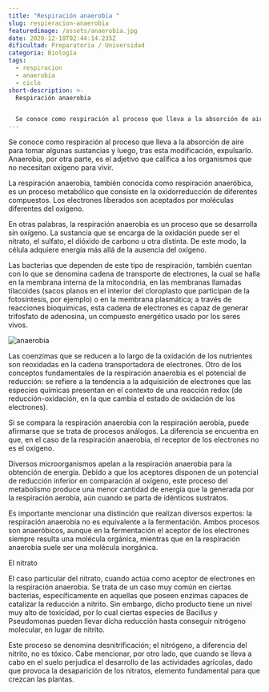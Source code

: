 ```yaml
---
title: "Respiración anaerobia "
slug: respieracion-anaerobia
featuredimage: /assets/anaerobia.jpg
date: 2020-12-18T02:44:14.235Z
dificultad: Preparatoria / Universidad
categoria: Biología
tags:
  - respiracion
  - anaerobia
  - ciclo
short-description: >-
  Respiración anaerobia 


  Se conoce como respiración al proceso que lleva a la absorción de aire para tomar algunas sustancias y luego, tras esta modificación, expulsarlo. Anaerobia, por otra parte, es el adjetivo que califica a los organismos que no necesitan oxígeno para vivir.
---
```

Se conoce como respiración al proceso que lleva a la absorción de aire para tomar algunas sustancias y luego, tras esta modificación, expulsarlo. Anaerobia, por otra parte, es el adjetivo que califica a los organismos que no necesitan oxígeno para vivir.



La respiración anaerobia, también conocida como respiración anaeróbica, es un proceso metabólico que consiste en la oxidorreducción de diferentes compuestos. Los electrones liberados son aceptados por moléculas diferentes del oxígeno.



En otras palabras, la respiración anaerobia es un proceso que se desarrolla sin oxígeno. La sustancia que se encarga de la oxidación puede ser el nitrato, el sulfato, el dióxido de carbono u otra distinta. De este modo, la célula adquiere energía más allá de la ausencia del oxígeno.



Las bacterias que dependen de este tipo de respiración, también cuentan con lo que se denomina cadena de transporte de electrones, la cual se halla en la membrana interna de la mitocondria, en las membranas llamadas tilacoides (sacos planos en el interior del cloroplasto que participan de la fotosíntesis, por ejemplo) o en la membrana plasmática; a través de reacciones bioquímicas, esta cadena de electrones es capaz de generar trifosfato de adenosina, un compuesto energético usado por los seres vivos.

![anaerobia](/assets/anaerobia1.jpeg "anaerobia")



Las coenzimas que se reducen a lo largo de la oxidación de los nutrientes son reoxidadas en la cadena transportadora de electrones. Otro de los conceptos fundamentales de la respiración anaerobia es el potencial de reducción: se refiere a la tendencia a la adquisición de electrones que las especies químicas presentan en el contexto de una reacción redox (de reducción-oxidación, en la que cambia el estado de oxidación de los electrones).



Si se compara la respiración anaerobia con la respiración aerobia, puede afirmarse que se trata de procesos análogos. La diferencia se encuentra en que, en el caso de la respiración anaerobia, el receptor de los electrones no es el oxígeno.



Diversos microorganismos apelan a la respiración anaerobia para la obtención de energía. Debido a que los aceptores disponen de un potencial de reducción inferior en comparación al oxígeno, este proceso del metabolismo produce una menor cantidad de energía que la generada por la respiración aerobia, aún cuando se parta de idénticos sustratos.



Es importante mencionar una distinción que realizan diversos expertos: la respiración anaerobia no es equivalente a la fermentación. Ambos procesos son anaeróbicos, aunque en la fermentación el aceptor de los electrones siempre resulta una molécula orgánica, mientras que en la respiración anaerobia suele ser una molécula inorgánica.



El nitrato 

El caso particular del nitrato, cuando actúa como aceptor de electrones en la respiración anaerobia. Se trata de un caso muy común en ciertas bacterias, específicamente en aquellas que poseen enzimas capaces de catalizar la reducción a nitrito. Sin embargo, dicho producto tiene un nivel muy alto de toxicidad, por lo cual ciertas especies de Bacillus y Pseudomonas pueden llevar dicha reducción hasta conseguir nitrógeno molecular, en lugar de nitrito.

Este proceso se denomina desnitrificación; el nitrógeno, a diferencia del nitrito, no es tóxico. Cabe mencionar, por otro lado, que cuando se lleva a cabo en el suelo perjudica el desarrollo de las actividades agrícolas, dado que provoca la desaparición de los nitratos, elemento fundamental para que crezcan las plantas.